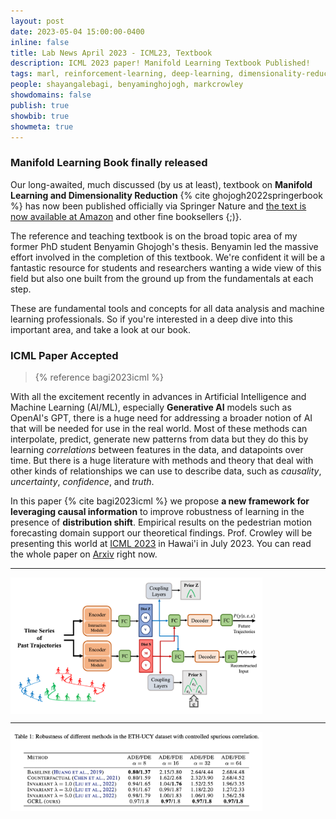 ```yaml
---
layout: post
date: 2023-05-04 15:00:00-0400
inline: false
title: Lab News April 2023 - ICML23, Textbook
description: ICML 2023 paper! Manifold Learning Textbook Published!
tags: marl, reinforcement-learning, deep-learning, dimensionality-reduction
people: shayangalebagi, benyaminghojogh, markcrowley 
showdomains: false
publish: true
showbib: true
showmeta: true
---
```





### Manifold Learning Book finally released
Our long-awaited, much discussed (by us at least), textbook on **Manifold Learning and Dimensionality Reduction** {% cite ghojogh2022springerbook %} has now been published officially via Springer Nature and [the text is now available at Amazon](https://www.amazon.com/Elements-Dimensionality-Reduction-Manifold-Learning/dp/3031106016/) and other fine booksellers {;)}. 

The reference and teaching textbook is on the broad topic area of my former PhD student Benyamin Ghojogh's thesis. Benyamin led the massive effort involved in the completion of this textbook. We're confident it will be a fantastic resource for students and researchers wanting a wide view of this field but also one built from the ground up from the fundamentals at each step.

These are fundamental tools and concepts for all data analysis and machine learning professionals. So if you're interested in a deep dive into this important area, and take a look at our book.

### ICML Paper Accepted
> {% reference bagi2023icml %}

With all the excitement recently in advances in Artificial Intelligence and Machine Learning (AI/ML), especially **Generative AI** models such as OpenAI's GPT, there is a huge need for addressing a broader notion of AI that will be needed for use in the real world. Most of these methods can interpolate, predict, generate new patterns from data but they do this by learning *correlations* between features in the data, and datapoints over time. But there is a huge literature with methods and theory that deal with other kinds of relationships we can use to describe data, such as *causality*, *uncertainty*, *confidence*, and *truth*.

In this paper {% cite bagi2023icml %} we propose **a new framework for leveraging causal information** to improve robustness of learning in the presence of **distribution shift**. Empirical results on the pedestrian motion forecasting domain support our theoretical findings. Prof. Crowley will be presenting this world at [ICML 2023](https://icml.cc/Conferences/2023/Dates) in Hawai'i in July 2023. You can read the whole paper on [Arxiv](https://arxiv.org/abs/2302.08635) right now.

---

<img src="/assets/img/causality/Gen-causal-rep-learning-arch.png" align="center" width="80%">

---

<img src="/assets/img/causality/Gen-causal-rep-learning-results-table.png" align="center" width="80%">

